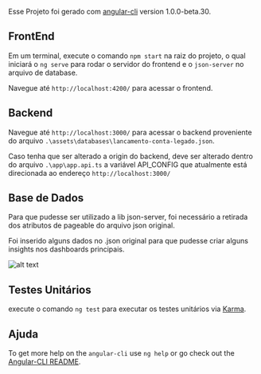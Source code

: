 Esse Projeto foi gerado com [angular-cli](https://github.com/angular/angular-cli) version 1.0.0-beta.30.

## FrontEnd

Em um terminal, execute o comando `npm start` na raiz do projeto, o qual iniciará o `ng serve` para rodar o servidor do frontend e o  `json-server` no arquivo de database. 

Navegue até `http://localhost:4200/` para acessar o frontend.

## Backend

Navegue até `http://localhost:3000/` para acessar o backend proveniente do arquivo `.\assets\databases\lancamento-conta-legado.json`.

Caso tenha que ser alterado a origin do backend, deve ser alterado dentro do arquivo `.\app\app.api.ts` a variável API_CONFIG que atualmente está direcionada ao endereço `http://localhost:3000/`

## Base de Dados

Para que pudesse ser utilizado a lib json-server, foi necessário a retirada dos atributos de pageable do arquivo json original.

Foi inserido alguns dados no .json original para que pudesse criar alguns insights nos dashboards principais.

![alt text](https://https://github.com/VitorHeser/DesafioCielo/blob/main/src/assets/demo/images/exemplo/exemplo.PNG?raw=true)

## Testes Unitários

execute o comando `ng test` para executar os testes unitários via [Karma](https://karma-runner.github.io).


## Ajuda

To get more help on the `angular-cli` use `ng help` or go check out the [Angular-CLI README](https://github.com/angular/angular-cli/blob/master/README.md).

